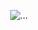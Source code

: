 <p align="center">
  <img align="center" src="https://cloud.githubusercontent.com/assets/21337635/25072879/7a88242a-230c-11e7-844b-e232a76f1066.png" alt="...">
</p>
